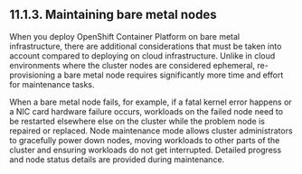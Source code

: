 ## 11.1.3. Maintaining bare metal nodes

When you deploy OpenShift Container Platform on bare metal infrastructure, there are additional considerations that must be taken into account compared to deploying on cloud infrastructure. Unlike in cloud environments where the cluster nodes are considered ephemeral, re-provisioning a bare metal node requires significantly more time and effort for maintenance tasks.

When a bare metal node fails, for example, if a fatal kernel error happens or a NIC card hardware failure occurs, workloads on the failed node need to be restarted elsewhere else on the cluster while the problem node is repaired or replaced. Node maintenance mode allows cluster administrators to gracefully power down nodes, moving workloads to other parts of the cluster and ensuring workloads do not get interrupted. Detailed progress and node status details are provided during maintenance.

